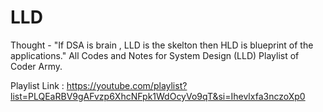 # LLD
Thought - "If DSA is brain , LLD is the skelton then HLD is blueprint of the applications."
All Codes and Notes for System Design (LLD) Playlist of Coder Army.

Playlist Link : https://youtube.com/playlist?list=PLQEaRBV9gAFvzp6XhcNFpk1WdOcyVo9qT&si=Ihevlxfa3nczoXp0
